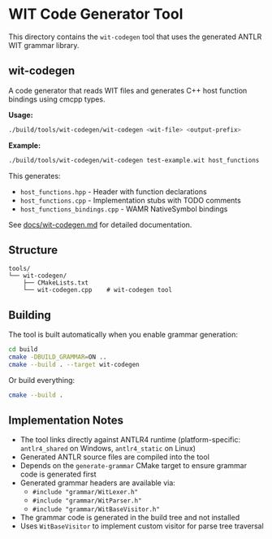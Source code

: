 # WIT Code Generator Tool

This directory contains the `wit-codegen` tool that uses the generated ANTLR WIT grammar library.

## wit-codegen

A code generator that reads WIT files and generates C++ host function bindings using cmcpp types.

**Usage:**
```bash
./build/tools/wit-codegen/wit-codegen <wit-file> <output-prefix>
```

**Example:**
```bash
./build/tools/wit-codegen/wit-codegen test-example.wit host_functions
```

This generates:
- `host_functions.hpp` - Header with function declarations
- `host_functions.cpp` - Implementation stubs with TODO comments  
- `host_functions_bindings.cpp` - WAMR NativeSymbol bindings

See [docs/wit-codegen.md](../docs/wit-codegen.md) for detailed documentation.

## Structure

```
tools/
└── wit-codegen/
    ├── CMakeLists.txt
    └── wit-codegen.cpp    # wit-codegen tool
```

## Building

The tool is built automatically when you enable grammar generation:

```bash
cd build
cmake -DBUILD_GRAMMAR=ON ..
cmake --build . --target wit-codegen
```

Or build everything:
```bash
cmake --build .
```

## Implementation Notes

- The tool links directly against ANTLR4 runtime (platform-specific: `antlr4_shared` on Windows, `antlr4_static` on Linux)
- Generated ANTLR source files are compiled into the tool
- Depends on the `generate-grammar` CMake target to ensure grammar code is generated first
- Generated grammar headers are available via:
  - `#include "grammar/WitLexer.h"`
  - `#include "grammar/WitParser.h"`
  - `#include "grammar/WitBaseVisitor.h"`
- The grammar code is generated in the build tree and not installed
- Uses `WitBaseVisitor` to implement custom visitor for parse tree traversal

